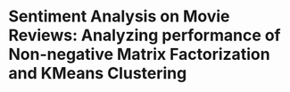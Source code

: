 # Sentiment Analysis on Movie Reviews: Analyzing performance of Non-negative Matrix Factorization and KMeans Clustering
